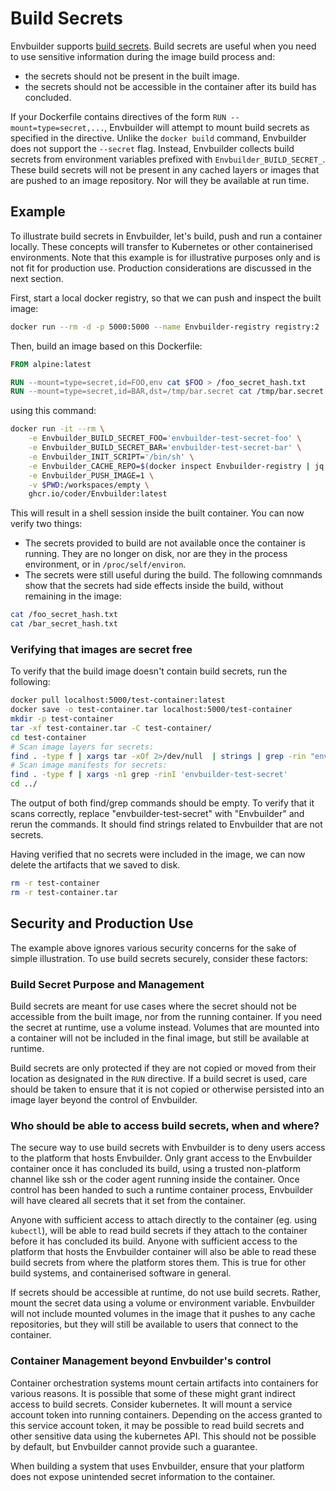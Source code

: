 # Build Secrets

Envbuilder supports [build secrets](https://docs.docker.com/reference/dockerfile/#run---mounttypesecret). Build secrets are useful when you need to use sensitive information during the image build process and:
* the secrets should not be present in the built image.
* the secrets should not be accessible in the container after its build has concluded.

If your Dockerfile contains directives of the form `RUN --mount=type=secret,...`, Envbuilder will attempt to mount build secrets as specified in the directive. Unlike the `docker build` command, Envbuilder does not support the `--secret` flag. Instead, Envbuilder collects build secrets from environment variables prefixed with `Envbuilder_BUILD_SECRET_`. These build secrets will not be present in any cached layers or images that are pushed to an image repository. Nor will they be available at run time.

## Example

To illustrate build secrets in Envbuilder, let's build, push and run a container locally. These concepts will transfer to Kubernetes or other containerised environments. Note that this example is for illustrative purposes only and is not fit for production use. Production considerations are discussed in the next section.

First, start a local docker registry, so that we can push and inspect the built image:
```bash
docker run --rm -d -p 5000:5000 --name Envbuilder-registry registry:2
```

Then, build an image based on this Dockerfile:

```Dockerfile
FROM alpine:latest

RUN --mount=type=secret,id=FOO,env cat $FOO > /foo_secret_hash.txt
RUN --mount=type=secret,id=BAR,dst=/tmp/bar.secret cat /tmp/bar.secret > /bar_secret_hash.txt
```
using this command:
```bash
docker run -it --rm \
    -e Envbuilder_BUILD_SECRET_FOO='envbuilder-test-secret-foo' \
    -e Envbuilder_BUILD_SECRET_BAR='envbuilder-test-secret-bar' \
    -e Envbuilder_INIT_SCRIPT='/bin/sh' \
    -e Envbuilder_CACHE_REPO=$(docker inspect Envbuilder-registry | jq -r '.[].NetworkSettings.IPAddress'):5000/test-container \
    -e Envbuilder_PUSH_IMAGE=1 \
    -v $PWD:/workspaces/empty \
    ghcr.io/coder/Envbuilder:latest
```

This will result in a shell session inside the built container.
You can now verify two things:
* The secrets provided to build are not available once the container is running. They are no longer on disk, nor are they in the process environment, or in `/proc/self/environ`. 
* The secrets were still useful during the build. The following comnmands show that the secrets had side effects inside the build, without remaining in the image:
```bash
cat /foo_secret_hash.txt
cat /bar_secret_hash.txt
```

### Verifying that images are secret free
To verify that the build image doesn't contain build secrets, run the following:

```bash
docker pull localhost:5000/test-container:latest
docker save -o test-container.tar localhost:5000/test-container
mkdir -p test-container
tar -xf test-container.tar -C test-container/
cd test-container
# Scan image layers for secrets:
find . -type f | xargs tar -xOf 2>/dev/null  | strings | grep -rin "envbuilder-test-secret"
# Scan image manifests for secrets:
find . -type f | xargs -n1 grep -rinI 'envbuilder-test-secret'
cd ../
```

The output of both find/grep commands should be empty.
To verify that it scans correctly, replace "envbuilder-test-secret" with "Envbuilder" and rerun the commands. It should find strings related to Envbuilder that are not secrets.

Having verified that no secrets were included in the image, we can now delete the artifacts that we saved to disk.
```bash
rm -r test-container
rm -r test-container.tar
```

## Security and Production Use
The example above ignores various security concerns for the sake of simple illustration. To use build secrets securely, consider these factors:

### Build Secret Purpose and Management
Build secrets are meant for use cases where the secret should not be accessible from the built image, nor from the running container. If you need the secret at runtime, use a volume instead. Volumes that are mounted into a container will not be included in the final image, but still be available at runtime. 

Build secrets are only protected if they are not copied or moved from their location as designated in the `RUN` directive. If a build secret is used, care should be taken to ensure that it is not copied or otherwise persisted into an image layer beyond the control of Envbuilder.

### Who should be able to access build secrets, when and where?
The secure way to use build secrets with Envbuilder is to deny users access to the platform that hosts Envbuilder. Only grant access to the Envbuilder container once it has concluded its build, using a trusted non-platform channel like ssh or the coder agent running inside the container. Once control has been handed to such a runtime container process, Envbuilder will have cleared all secrets that it set from the container.

Anyone with sufficient access to attach directly to the container (eg. using `kubectl`), will be able to read build secrets if they attach to the container before it has concluded its build. Anyone with sufficient access to the platform that hosts the Envbuilder container will also be able to read these build secrets from where the platform stores them. This is true for other build systems, and containerised software in general.

If secrets should be accessible at runtime, do not use build secrets. Rather, mount the secret data using a volume or environment variable. Envbuilder will not include mounted volumes in the image that it pushes to any cache repositories, but they will still be available to users that connect to the container.

### Container Management beyond Envbuilder's control
Container orchestration systems mount certain artifacts into containers for various reasons. It is possible that some of these might grant indirect access to build secrets. Consider kubernetes. It will mount a service account token into running containers. Depending on the access granted to this service account token, it may be possible to read build secrets and other sensitive data using the kubernetes API. This should not be possible by default, but Envbuilder cannot provide such a guarantee.

When building a system that uses Envbuilder, ensure that your platform does not expose unintended secret information to the container.